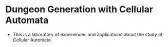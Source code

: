 # Dungeon Generation with Cellular Automata

- This is a laboratory of experiences and applications about the study of Cellular Automata
